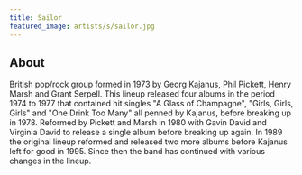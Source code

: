 ```yaml
---
title: Sailor
featured_image: artists/s/sailor.jpg
---
```

## About

British pop/rock group formed in 1973 by Georg Kajanus, Phil Pickett, Henry Marsh and Grant Serpell. This lineup released four albums in the period 1974 to 1977 that contained hit singles "A Glass of Champagne", "Girls, Girls, Girls" and "One Drink Too Many" all penned by Kajanus, before breaking up in 1978. Reformed by Pickett and Marsh in 1980 with Gavin David and Virginia David to release a single album before breaking up again. In 1989 the original lineup reformed and released two more albums before Kajanus left for good in 1995. Since then the band has continued with various changes in the lineup.
